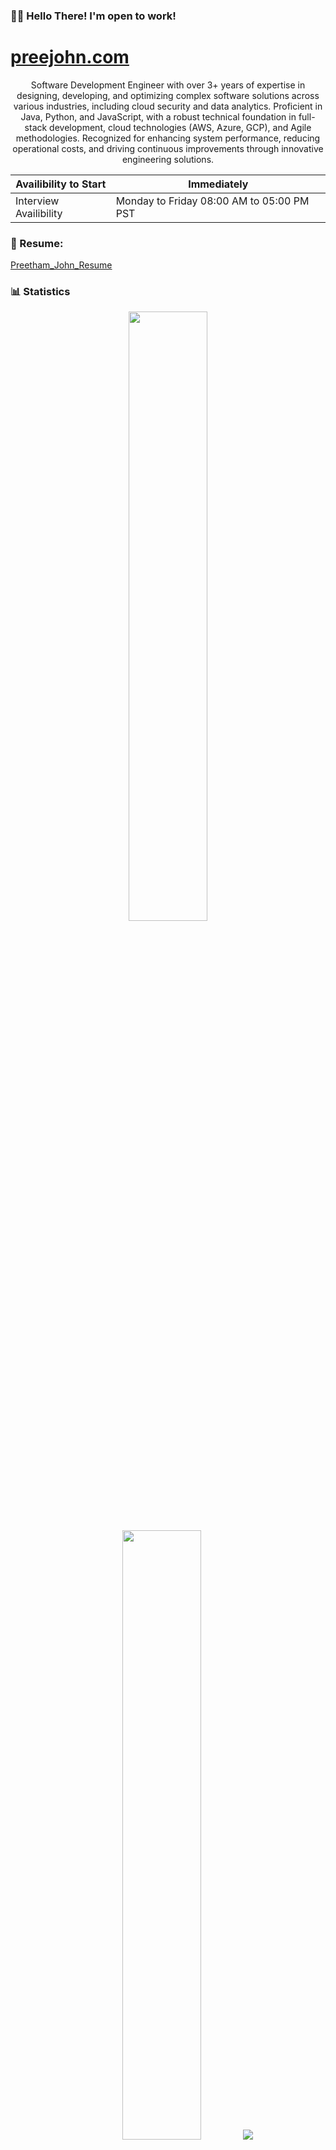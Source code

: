 <!--Links-->
<!-- [stats]: https://github-readme-stats.vercel.app/api?username=pj323&include_all_commits=true&count_private=true&show_icons=true&title_color=3498db&bg_color=ffffff00&text_color=718096 -->
[top-lang]: https://github-readme-stats.vercel.app/api/top-langs?username=pj323&layout=compact&langs_count=8&title_color=3498db&bg_color=ffffff00&text_color=718096

### 👋🏽 Hello There! I'm open to work!
# [preejohn.com](https://preejohn.com)
<p align="center">
Software Development Engineer with over 3+ years of expertise in designing, developing, and optimizing complex software solutions across various industries, including cloud security and data analytics. Proficient in Java, Python, and JavaScript, with a robust technical foundation in full-stack development, cloud technologies (AWS, Azure, GCP), and Agile methodologies. Recognized for enhancing system performance, reducing operational costs, and driving continuous improvements through innovative engineering solutions. 
</p>

| Availibility to Start | Immediately |
| --- | --- |
| Interview Availibility | Monday to Friday 08:00 AM to 05:00 PM PST |

### 📄 Resume: 
[Preetham_John_Resume](https://github.com/pj323/pj323/blob/main/Preetham%20John%20Resume.pdf)


### :bar_chart: Statistics
<p align="center">
  <img height="50%" width="auto" src ="https://github-readme-stats.vercel.app/api?username=pj323&show_icons=true&count_private=true&theme=darcula&hide_border=true&hide=issues,contribs&bg_color=00000000">
  <img height="50%" width="auto" src ="https://github-readme-stats.vercel.app/api/top-langs/?username=pj323&layout=compact&hide_border=true&theme=darcula&bg_color=00000000&langs_count=6&hide=jupyter%20notebook,tex,css,php&exclude_repo=Pacman-AI">
  <img src ="https://github-readme-streak-stats.herokuapp.com?user=pj323&theme=darcula&hide_border=true&background=FFFFFF00">
  <br>
  <br>
  <a href="https://www.buymeacoffee.com/preethamjohn"> <img align="center" src="https://cdn.buymeacoffee.com/buttons/v2/default-orange.png" height="50" width="210" alt="preethamjohn" /></a>
</p>

### 📫 How to reach me: ...
* By Email: preethamjohn77@gmail.com or preethamjohn05@gmail.com
* On LinkedIn: [Preetham John](https://www.linkedin.com/in/preetham-john/)
* On Discord: preethamjohn


- 🔭 I’m currently working on DataScience Projects
- 🌱 I’m currently learning AI/ML algorithms, and Cloud computing (AWS/Azure/Docker)
- 🤔 I’m looking for help with Jobs


